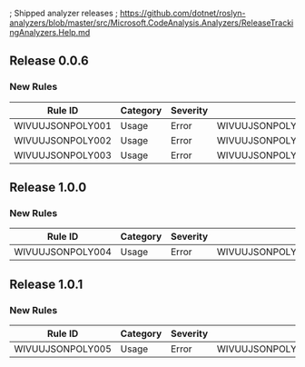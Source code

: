 ﻿; Shipped analyzer releases
; https://github.com/dotnet/roslyn-analyzers/blob/master/src/Microsoft.CodeAnalysis.Analyzers/ReleaseTrackingAnalyzers.Help.md

## Release 0.0.6

### New Rules
Rule ID | Category | Severity | Notes
--------|----------|----------|--------------------
WIVUUJSONPOLY001  | Usage    |  Error   | WIVUUJSONPOLY001_WivuuJsonPolymorphism
WIVUUJSONPOLY002  | Usage    |  Error   | WIVUUJSONPOLY002_WivuuJsonPolymorphism
WIVUUJSONPOLY003  | Usage    |  Error   | WIVUUJSONPOLY003_WivuuJsonPolymorphism

## Release 1.0.0

### New Rules
Rule ID | Category | Severity | Notes
--------|----------|----------|--------------------
WIVUUJSONPOLY004  | Usage    |  Error   | WIVUUJSONPOLY004_WivuuJsonPolymorphism

## Release 1.0.1

### New Rules
Rule ID | Category | Severity | Notes
--------|----------|----------|--------------------
WIVUUJSONPOLY005  | Usage    |  Error   | WIVUUJSONPOLY005_WivuuJsonPolymorphism
